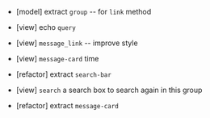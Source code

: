 - [model] extract `group` -- for `link` method

- [view] echo `query`

- [view] `message_link` -- improve style
- [view] `message-card` time

- [refactor] extract `search-bar`
- [view] `search` a search box to search again in this group
- [refactor] extract `message-card`
